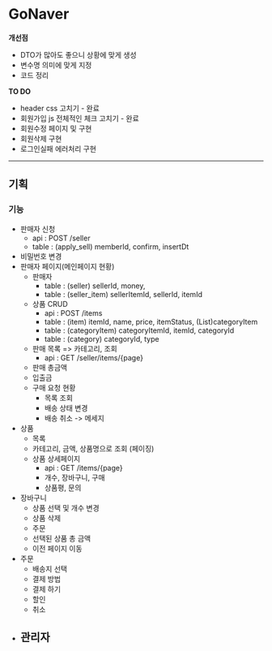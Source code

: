# GoNaver

**개선점**

- DTO가 많아도 좋으니 상황에 맞게 생성
- 변수명 의미에 맞게 지정
- 코드 정리

**TO DO**
- header css 고치기 - 완료
- 회원가입 js 전체적인 체크 고치기 - 완료
- 회원수정 페이지 및 구현
- 회원삭제 구현
- 로그인실패 에러처리 구현

---
## 기획


### 기능
- 판매자 신청
  - api : POST /seller
  - table : (apply_sell) memberId, confirm, insertDt 
- 비밀번호 변경
- 판매자 페이지(메인페이지 현황)
    - 판매자
        - table : (seller) sellerId, money, 
        - table : (seller_item) sellerItemId, sellerId, itemId
    - 상품 CRUD
      - api : POST /items
      - table : (item) itemId, name, price, itemStatus, (List)categoryItem
      - table : (categoryItem) categoryItemId, itemId, categoryId
      - table : (category) categoryId, type
    - 판매 목록 => 카테고리, 조회
      - api : GET /seller/items/{page}
    - 판매 총금액
    - 입출금
    - 구매 요청 현황
      - 목록 조회
      - 배송 상태 변경
      - 배송 취소 -> 메세지
- 상품
  - 목록
  - 카테고리, 금액, 상품명으로 조회 (페이징)
  - 상품 상세페이지
      - api : GET /items/{page}
    - 개수, 장바구니, 구매
    - 상품평, 문의
- 장바구니
    - 상품 선택 및 개수 변경
    - 상품 삭제
    - 주문
    - 선택된 상품 총 금액
    - 이전 페이지 이동
- 주문
  - 배송지 선택
  - 결제 방법
  - 결제 하기
  - 할인
  - 취소
- 관리자
  - 
